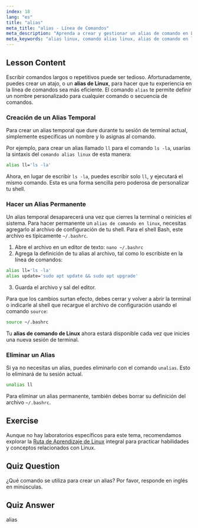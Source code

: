 ```yaml
---
index: 18
lang: "es"
title: "alias"
meta_title: "alias - Línea de Comandos"
meta_description: "Aprenda a crear y gestionar un alias de comando en Linux para optimizar su flujo de trabajo. Esta guía cubre la creación de alias temporales y permanentes usando el comando alias y el archivo .bashrc."
meta_keywords: "alias linux, comando alias linux, alias de comando en linux, alias de comando linux, alias bash, comando unalias, .bashrc, línea de comandos, tutorial linux"
---
```


## Lesson Content

Escribir comandos largos o repetitivos puede ser tedioso. Afortunadamente, puedes crear un atajo, o un **alias de Linux**, para hacer que tu experiencia en la línea de comandos sea más eficiente. El comando `alias` te permite definir un nombre personalizado para cualquier comando o secuencia de comandos.

### Creación de un Alias Temporal

Para crear un alias temporal que dure durante tu sesión de terminal actual, simplemente especificas un nombre y lo asignas al comando.

Por ejemplo, para crear un alias llamado `ll` para el comando `ls -la`, usarías la sintaxis del `comando alias linux` de esta manera:

```bash
alias ll='ls -la'
```

Ahora, en lugar de escribir `ls -la`, puedes escribir solo `ll`, y ejecutará el mismo comando. Esta es una forma sencilla pero poderosa de personalizar tu shell.

### Hacer un Alias Permanente

Un alias temporal desaparecerá una vez que cierres la terminal o reinicies el sistema. Para hacer permanente un `alias de comando en linux`, necesitas agregarlo al archivo de configuración de tu shell. Para el shell Bash, este archivo es típicamente `~/.bashrc`.

1. Abre el archivo en un editor de texto: `nano ~/.bashrc`
2. Agrega la definición de tu alias al archivo, tal como lo escribiste en la línea de comandos:

```bash
alias ll='ls -la'
alias update='sudo apt update && sudo apt upgrade'
```

3. Guarda el archivo y sal del editor.

Para que los cambios surtan efecto, debes cerrar y volver a abrir la terminal o indicarle al shell que recargue el archivo de configuración usando el comando `source`:

```bash
source ~/.bashrc
```

Tu **alias de comando de Linux** ahora estará disponible cada vez que inicies una nueva sesión de terminal.

### Eliminar un Alias

Si ya no necesitas un alias, puedes eliminarlo con el comando `unalias`. Esto lo eliminará de tu sesión actual.

```bash
unalias ll
```

Para eliminar un alias permanente, también debes borrar su definición del archivo `~/.bashrc`.

## Exercise

Aunque no hay laboratorios específicos para este tema, recomendamos explorar la [Ruta de Aprendizaje de Linux](https://labex.io/es/learn/linux) integral para practicar habilidades y conceptos relacionados con Linux.

## Quiz Question

¿Qué comando se utiliza para crear un alias? Por favor, responde en inglés en minúsculas.

## Quiz Answer

alias

